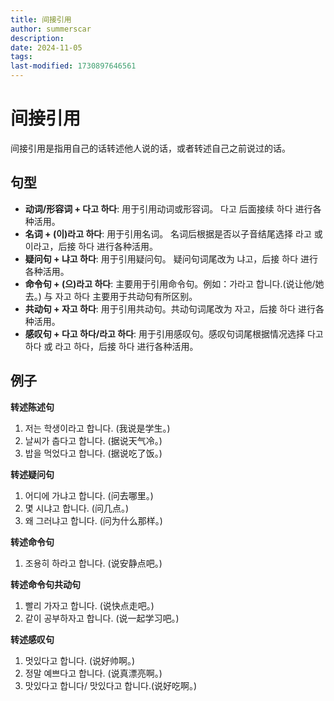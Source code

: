 ```yaml
---
title: 间接引用
author: summerscar
description:
date: 2024-11-05
tags:
last-modified: 1730897646561
---
```


# 间接引用

间接引用是指用自己的话转述他人说的话，或者转述自己之前说过的话。

## 句型

* **动词/形容词 + 다고 하다**:  用于引用动词或形容词。  다고 后面接续 하다 进行各种活用。
* **名词 + (이)라고 하다**: 用于引用名词。 名词后根据是否以子音结尾选择 라고 或 이라고，后接 하다 进行各种活用。
* **疑问句 + 냐고 하다**: 用于引用疑问句。 疑问句词尾改为 냐고，后接 하다 进行各种活用。
* **命令句 + (으)라고 하다**: 主要用于引用命令句。例如：<Speak>가라고 합니다.</Speak>(说让他/她去。) 与 자고 하다 主要用于共动句有所区别。
* **共动句 + 자고 하다**: 用于引用共动句。共动句词尾改为 자고，后接 하다 进行各种活用。
* **感叹句 + 다고 하다/라고 하다**: 用于引用感叹句。感叹句词尾根据情况选择 다고 하다 或 라고 하다，后接 하다 进行各种活用。


## 例子

**转述陈述句**

1. <Speak>저는 학생이라고 합니다.</Speak> (我说是学生。)
2. <Speak>날씨가 춥다고 합니다.</Speak> (据说天气冷。)
3. <Speak>밥을 먹었다고 합니다.</Speak> (据说吃了饭。)

**转述疑问句**

1. <Speak>어디에 가냐고 합니다.</Speak> (问去哪里。)
2. <Speak>몇 시냐고 합니다.</Speak> (问几点。)
3. <Speak>왜 그러냐고 합니다.</Speak> (问为什么那样。)

**转述命令句**

1. <Speak>조용히 하라고 합니다.</Speak> (说安静点吧。)

**转述命令句共动句**

1. <Speak>빨리 가자고 합니다.</Speak> (说快点走吧。)
2. <Speak>같이 공부하자고 합니다.</Speak> (说一起学习吧。)

**转述感叹句**

1. <Speak>멋있다고 합니다.</Speak> (说好帅啊。)
2. <Speak>정말 예쁘다고 합니다.</Speak> (说真漂亮啊。)
3. <Speak>맛있다고 합니다/ 맛있다고 합니다.</Speak>(说好吃啊。)
